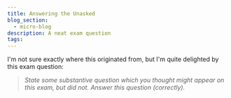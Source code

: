 ```yaml
---
title: Answering the Unasked
blog_section:
  - micro-blog
description: A neat exam question
tags: 
---
```


I'm not sure exactly where this originated from, but I'm quite delighted by this exam question:

> _State some substantive question which you thought might appear on this exam, but did not. Answer this question (correctly)._
